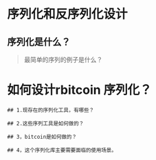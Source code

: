 # 序列化和反序列化设计
## 序列化是什么？
> 最简单的序列的例子是什么？
    

# 如何设计rbitcoin 序列化？
    ## 1.现存在的序列化工具，有哪些？

    ## 2.这些序列工具是如何做的？

    ## 3，bitcoin是如何做的？

    ## 4，这个序列化库主要需要面临的使用场景。